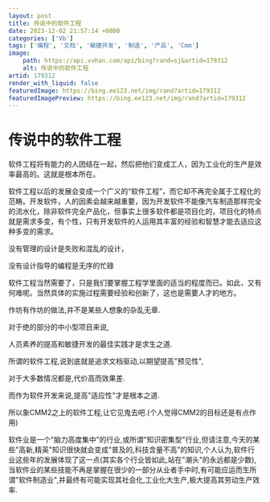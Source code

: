 ```yaml
---
layout: post
title: 传说中的软件工程
date: 2023-12-02 21:57:14 +0800
categories: ['Vb']
tags: ['编程', '文档', '敏捷开发', '制造', '产品', 'Cmm']
image:
    path: https://api.vvhan.com/api/bing?rand=sj&artid=179312
    alt: 传说中的软件工程
artid: 179312
render_with_liquid: false
featuredImage: https://bing.ee123.net/img/rand?artid=179312
featuredImagePreview: https://bing.ee123.net/img/rand?artid=179312
---
```


# 传说中的软件工程

软件工程将有能力的人团结在一起，然后把他们变成工人，因为工业化的生产是效率最高的。这就是根本所在。
  
  
  
  
软件工程以后的发展会变成一个广义的“软件工程”，而它却不再完全属于工程化的范畴。开发软件，人的因素会越来越重要，因为开发软件不能像汽车制造那样完全的流水化，除非软件完全产品化，但事实上很多软件都是项目化的，项目化的特点就是需求多变，有个性，只有开发软件的人运用其丰富的经验和智慧才能去适应这种多变的需求。
  
  
  
没有管理的设计是失败和混乱的设计，
  
没有设计指导的编程是无序的忙碌
  
  
软件工程当然需要了，只是我们要掌握工程学里面的适当的程度而已。如此，又有何难呢。当然具体的实施过程需要经验和创新了，这也是需要人才的地方。
  
  
作坊有作坊的做法,并不是某些人想象的杂乱无章.

对于绝的部分的中小型项目来说,
  
人员素养的提高和敏捷开发的最佳实践才是求生之道.
  
所谓的软件工程,说到底就是追求文档驱动,以期望提高"预见性",
  
对于大多数情况都是,代价高而效果差.

而作为软件开发来说,提高"适应性"才是根本之道.

所以象CMM2之上的软件工程,让它见鬼去吧.(个人觉得CMM2的目标还是有点作用)

软件业是一个"脑力高度集中"的行业,或所谓"知识密集型"行业,但请注意,今天的某些"高新,精英"知识很快就会变成"普及的,科技含量不高"的知识,个人认为,软件行业这些年的发展体现了这一点(其实各个行业皆如此,站在"潮头"的永远都是少数),当软件业的某些技能不再是掌握在很少的一部分从业者手中时,有可能应运而生所谓"软件制造业",并最终有可能实现其社会化,工业化大生产,极大提高其劳动生产效率.